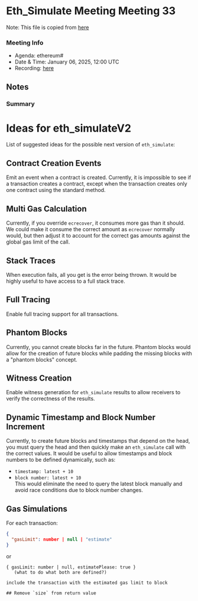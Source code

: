 # Eth_Simulate Meeting Meeting 33

Note: This file is copied from [here]([[./Meeting%2063.md](https://hackmd.io/QmTl38cVRteyG24a27VB8Q)](https://hackmd.io/QmTl38cVRteyG24a27VB8Q))

### Meeting Info

- Agenda: ethereum#
- Date & Time: January 06, 2025, 12:00 UTC
- Recording: [here](https://youtu.be/OpybdKZ4Ft8?si=dCBReLxqE5n85C_j)
## Notes
### Summary 
# Ideas for eth_simulateV2  

List of suggested ideas for the possible next version of `eth_simulate`:  

## Contract Creation Events  
Emit an event when a contract is created. Currently, it is impossible to see if a transaction creates a contract, except when the transaction creates only one contract using the standard method.  

## Multi Gas Calculation  
Currently, if you override `ecrecover`, it consumes more gas than it should. We could make it consume the correct amount as `ecrecover` normally would, but then adjust it to account for the correct gas amounts against the global gas limit of the call.  

## Stack Traces  
When execution fails, all you get is the error being thrown. It would be highly useful to have access to a full stack trace.  

## Full Tracing  
Enable full tracing support for all transactions.  

## Phantom Blocks  
Currently, you cannot create blocks far in the future. Phantom blocks would allow for the creation of future blocks while padding the missing blocks with a "phantom blocks" concept.  

## Witness Creation  
Enable witness generation for `eth_simulate` results to allow receivers to verify the correctness of the results.  

## Dynamic Timestamp and Block Number Increment  
Currently, to create future blocks and timestamps that depend on the head, you must query the head and then quickly make an `eth_simulate` call with the correct values. It would be useful to allow timestamps and block numbers to be defined dynamically, such as:  
- `timestamp: latest + 10`  
- `block number: latest + 10`  
This would eliminate the need to query the latest block manually and avoid race conditions due to block number changes.  

## Gas Simulations  
For each transaction:  

```json
{
  "gasLimit": number | null | "estimate"
}
```
or
```
{ gasLimit: number | null, estimatePlease: true }
   (what to do what both are defined?)

include the transaction with the estimated gas limit to block

## Remove `size` from return value
```
